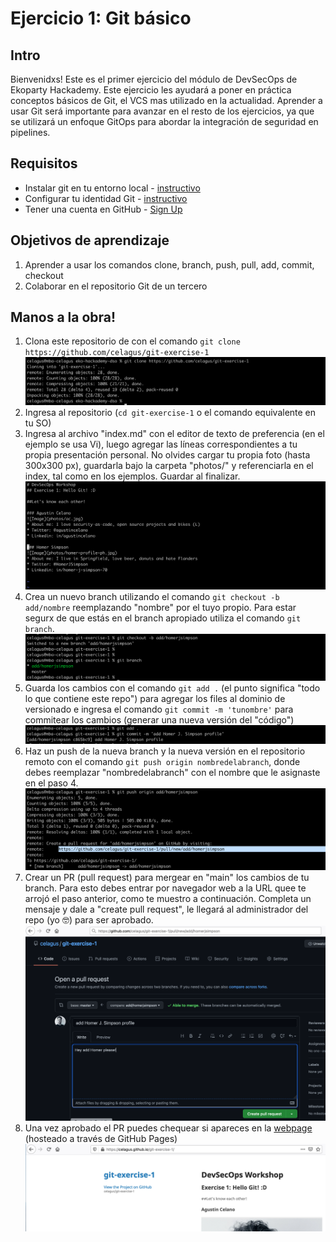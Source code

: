 # Ejercicio 1: Git básico

## Intro
Bienvenidxs! Este es el primer ejercicio del módulo de DevSecOps de Ekoparty Hackademy. Este ejercicio les ayudará a poner en práctica conceptos básicos de Git, el VCS mas utilizado en la actualidad. Aprender a usar Git será importante para avanzar en el resto de los ejercicios, ya que se utilizará un enfoque GitOps para abordar la integración de seguridad en pipelines.

## Requisitos
* Instalar git en tu entorno local - [instructivo](https://git-scm.com/book/es/v2/Inicio---Sobre-el-Control-de-Versiones-Instalaci%C3%B3n-de-Git)
* Configurar tu identidad Git - [instructivo](https://git-scm.com/book/es/v2/Inicio---Sobre-el-Control-de-Versiones-Configurando-Git-por-primera-vez)
* Tener una cuenta en GitHub - [Sign Up](https://github.com/join)

## Objetivos de aprendizaje
1. Aprender a usar los comandos clone, branch, push, pull, add, commit, checkout
2. Colaborar en el repositorio Git de un tercero

## Manos a la obra!
1. Clona este repositorio de con el comando `git clone https://github.com/celagus/git-exercise-1`
![Image](img/git-ex1-clone.png)
2. Ingresa al repositorio (`cd git-exercise-1` o el comando equivalente en tu SO)
3. Ingresa al archivo "index.md" con el editor de texto de preferencia (en el ejemplo se usa Vi), luego agregar las líneas correspondientes a tu propia presentación personal. No olvides cargar tu propia foto (hasta 300x300 px), guardarla bajo la carpeta "photos/" y referenciarla en el index, tal como en los ejemplos. Guardar al finalizar.
![Image](img/git-ex1-edit.png)
4. Crea un nuevo branch utilizando el comando `git checkout -b add/nombre` reemplazando "nombre" por el tuyo propio. Para estar segurx de que estás en el branch apropiado utiliza el comando `git branch`.
![Image](img/git-ex1-gcob.png)
5. Guarda los cambios con el comando `git add .` (el punto significa "todo lo que contiene este repo") para agregar los files al dominio de versionado e ingresa el comando `git commit -m 'tunombre'` para commitear los cambios (generar una nueva versión del "código")
![Image](img/git-ex1-add-commit.png)
6. Haz un push de la nueva branch y la nueva versión en el repositorio remoto con el comando `git push origin nombredelabranch`, donde debes reemplazar "nombredelabranch" con el nombre que le asignaste en el paso 4.
![Image](img/git-ex1-push.png)
7. Crear un PR (pull request) para mergear en "main" los cambios de tu branch. Para esto debes entrar por navegador web a la URL quee te arrojó el paso anterior, como te muestro a continuación. Completa un mensaje y dale a "create pull request", le llegará al administrador del repo (yo 🤓) para ser aprobado.
![Image](img/git-ex1-pr.png)
8. Una vez aprobado el PR puedes chequear si apareces en la [webpage](https://celagus.github.io/git-exercise-1/) (hosteado a través de GitHub Pages)
![Image](img/git-ex1-pages.png)
